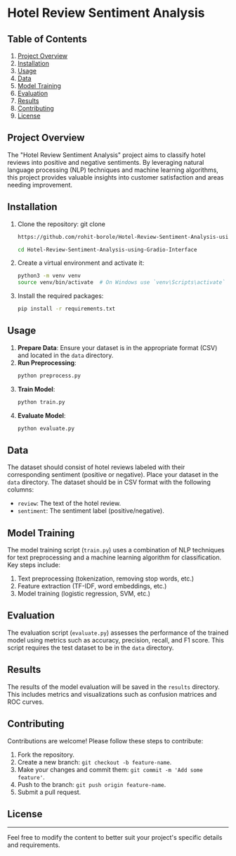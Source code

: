 # Hotel Review Sentiment Analysis

## Table of Contents
1. [Project Overview](#project-overview)
2. [Installation](#installation)
3. [Usage](#usage)
4. [Data](#data)
5. [Model Training](#model-training)
6. [Evaluation](#evaluation)
7. [Results](#results)
8. [Contributing](#contributing)
9. [License](#license)


## Project Overview
The "Hotel Review Sentiment Analysis" project aims to classify hotel reviews into positive and negative sentiments. By leveraging natural language processing (NLP) techniques and machine learning algorithms, this project provides valuable insights into customer satisfaction and areas needing improvement.

## Installation
1. Clone the repository:
    git clone 
    ```sh
    https://github.com/rohit-borole/Hotel-Review-Sentiment-Analysis-using-Gradio-Interface.git
    ```
    ```sh
    cd Hotel-Review-Sentiment-Analysis-using-Gradio-Interface
    ```

2. Create a virtual environment and activate it:
    ```sh
    python3 -m venv venv
    source venv/bin/activate  # On Windows use `venv\Scripts\activate`
    ```

3. Install the required packages:
    ```sh
    pip install -r requirements.txt
    ```

## Usage
1. **Prepare Data**: Ensure your dataset is in the appropriate format (CSV) and located in the `data` directory.
2. **Run Preprocessing**:
    ```sh
    python preprocess.py
    ```
3. **Train Model**:
    ```sh
    python train.py
    ```
4. **Evaluate Model**:
    ```sh
    python evaluate.py
    ```

## Data
The dataset should consist of hotel reviews labeled with their corresponding sentiment (positive or negative). Place your dataset in the `data` directory. The dataset should be in CSV format with the following columns:
- `review`: The text of the hotel review.
- `sentiment`: The sentiment label (positive/negative).

## Model Training
The model training script (`train.py`) uses a combination of NLP techniques for text preprocessing and a machine learning algorithm for classification. Key steps include:
1. Text preprocessing (tokenization, removing stop words, etc.)
2. Feature extraction (TF-IDF, word embeddings, etc.)
3. Model training (logistic regression, SVM, etc.)

## Evaluation
The evaluation script (`evaluate.py`) assesses the performance of the trained model using metrics such as accuracy, precision, recall, and F1 score. This script requires the test dataset to be in the `data` directory.

## Results
The results of the model evaluation will be saved in the `results` directory. This includes metrics and visualizations such as confusion matrices and ROC curves.

## Contributing
Contributions are welcome! Please follow these steps to contribute:
1. Fork the repository.
2. Create a new branch: `git checkout -b feature-name`.
3. Make your changes and commit them: `git commit -m 'Add some feature'`.
4. Push to the branch: `git push origin feature-name`.
5. Submit a pull request.

## License



---

Feel free to modify the content to better suit your project's specific details and requirements.
